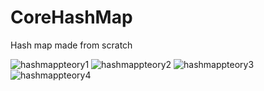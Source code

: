 # CoreHashMap
Hash map made from scratch

![hashmappteory1](https://github.com/CodingWithNoDirection/CoreHashMap/assets/62967614/90e9d537-629a-4a64-be95-64b3031d2423)
![hashmappteory2](https://github.com/CodingWithNoDirection/CoreHashMap/assets/62967614/9f3956df-9cb5-4047-97cf-998f6a781340)
![hashmappteory3](https://github.com/CodingWithNoDirection/CoreHashMap/assets/62967614/514cffab-b2ae-432f-ab78-f5b1b6b22b5c)
![hashmappteory4](https://github.com/CodingWithNoDirection/CoreHashMap/assets/62967614/53582f32-0aa9-4eed-a8c9-dcdf56444ad9)
